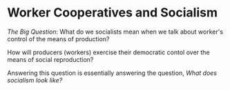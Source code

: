 # Worker Cooperatives and Socialism

*The Big Question*: What do we socialists mean when we talk about worker's
control of the means of production?

How will producers (workers) exercise their democratic contol over the means of
social reproduction?

Answering this question is essentially answering the question, *What does
socialism look like?*
